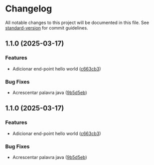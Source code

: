 # Changelog

All notable changes to this project will be documented in this file. See [standard-version](https://github.com/conventional-changelog/standard-version) for commit guidelines.

## 1.1.0 (2025-03-17)


### Features

* Adicionar end-point hello world ([c663cb3](https://github.com/nelsoncastro/java-semantic-release/commit/c663cb3d892164e48a503a59a8969969d50048f9))


### Bug Fixes

* Acrescentar palavra java ([9b5d5eb](https://github.com/nelsoncastro/java-semantic-release/commit/9b5d5ebf8a771271379aedc5f87ee8451e01f188))

## 1.1.0 (2025-03-17)


### Features

* Adicionar end-point hello world ([c663cb3](https://github.com/nelsoncastro/java-semantic-release/commit/c663cb3d892164e48a503a59a8969969d50048f9))


### Bug Fixes

* Acrescentar palavra java ([9b5d5eb](https://github.com/nelsoncastro/java-semantic-release/commit/9b5d5ebf8a771271379aedc5f87ee8451e01f188))
